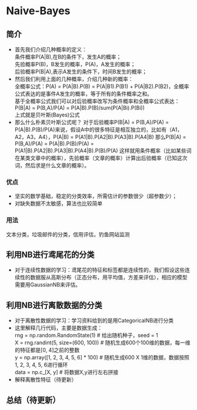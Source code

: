 # Naive-Bayes

## 简介
* 首先我们介绍几种概率的定义：<br>
条件概率P(A|B),在B的条件下，发生A的概率；<br>
先验概率P(B)，B发生的概率，P(A)，A发生的概率；<br>
后验概率P(B|A),表示A发生的条件下，时间B发生的概率；<br>
* 然后我们利用上面的几种概率，介绍几种新的概率：<br>
全概率公式：P(A) = P(A|B).P(B) = P(A|B1).P(B1) + P(A|B2).P(B2)，全概率公式表达的是事件A发生的概率，等于所有的条件概率之和。<br>
基于全概率公式我们可以对后验概率改写为条件概率和全概率公式表达：<br>
P(B|A) = P(B,A)/P(A) = P(A|B).P(B)/sum(P(A|Bi).P(Bi))<br>
上式就是贝叶斯(Bayes)公式
* 那么什么朴素贝叶斯公式呢？
对于后验概率P(B|A) = P(B,A)/P(A) = P(A|B).P(B)/P(A)来说，假设A中的很多特征是相互独立的，比如有（A1，A2，A3，A4），P(A|B) = P(A1|B).P(A2|B).P(A3|B).P(A4|B)
那么P(B|A) = P(B,A)/P(A) = P(A|B).P(B)/P(A) = P(A1|B).P(A2|B).P(A3|B).P(A4|B).P(B)/P(A)
这样就用条件概率（比如某些词在某类文章中的概率），先验概率（文章的概率）计算出后验概率（已知这次词，然后求是什么文章的概率）。

### 优点
* 坚实的数学基础，稳定的分类效率，所需估计的参数很少（超参数少）；
* 对缺失数据不太敏感，算法也比较简单

### 用法
文本分类，垃圾邮件的分类，信用评估，钓鱼网站监测

## 利用NB进行鸢尾花的分类
* 对于连续性数据的学习：鸢尾花的特征和标签都是连续性的，我们假设这些连续性的数据服从高斯分布（正态分布，用平均值，方差来评估），相应的模型需要用GaussianNB来评估。<br>

## 利用NB进行离散数据的分类
* 对于离散性数据的学习：学习资料给到的是用CategoricalNB进行分类
* 这里解释几行代码，主要是数据生成：<br>
rng = np.random.RandomState(1) # 给出随机种子，seed = 1<br>
X = rng.randint(5, size=(600, 100)) # 随机生成600个100维的数据，每一维的特征都是[0, 4]之前的整数<br>
y = np.array([1, 2, 3, 4, 5, 6] * 100) # 随机生成600 X 1维的数据，数据按照1, 2, 3, 4, 5, 6进行循环<br>
data = np.c_[X, y] # 将数据X,y进行左右拼接<br>
* 解释离散性特征（待更新）

## 总结（待更新）
